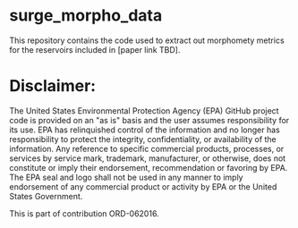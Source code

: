 # surge_morpho_data

This repository contains the code used to extract out morphomety metrics for the
reservoirs included in [paper link TBD].

# Disclaimer:

The United States Environmental Protection Agency (EPA) GitHub project code is
provided on an "as is" basis and the user assumes responsibility for its use.
EPA has relinquished control of the information and no longer has responsibility
to protect the integrity, confidentiality, or availability of the information.
Any reference to specific commercial products, processes, or services by service
mark, trademark, manufacturer, or otherwise, does not constitute or imply their
endorsement, recommendation or favoring by EPA. The EPA seal and logo shall not
be used in any manner to imply endorsement of any commercial product or activity
by EPA or the United States Government.

This is part of contribution ORD-062016.
